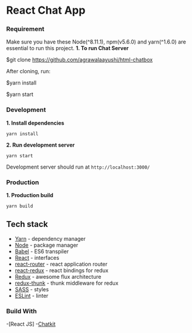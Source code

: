 
# React Chat App

### Requirement
Make sure you have these Node(\^8.11.1), npm(v5.6.0) and yarn(\^1.6.0) are essential to run this project.
**1. To run Chat Server**

   $git clone https://github.com/agrawalaayushi/html-chatbox
 
   After cloning, run:
   
   $yarn install 

   $yarn start

### Development

**1. Install dependencies**

    yarn install
    
**2. Run development server**

    yarn start
    
Development server should run at ```http://localhost:3000/```

### Production

**1. Production build**
    
    yarn build


## Tech stack

- [Yarn](https://yarnpkg.com/en/) - dependency manager
- [Node](https://nodejs.org/en/) - package manager
- [Babel](https://babeljs.io/) - ES6 transpiler
- [React](https://facebook.github.io/react/) - interfaces
- [react-router](https://github.com/rackt/react-router) - react application router
- [react-redux](https://github.com/rackt/react-redux) - react bindings for redux
- [Redux](https://github.com/rackt/redux) - awesome flux architecture
- [redux-thunk](https://github.com/gaearon/redux-thunk) - thunk middleware for redux
- [SASS](http://sass-lang.com/) - styles
- [ESLint](http://eslint.org/) - linter


### Build With
-[React JS]
-[Chatkit](https://pusher.com/chatkit)

    
